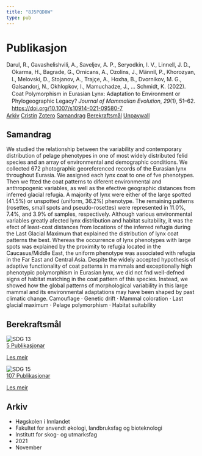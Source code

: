 ```yaml
---
title: "8J5PQD8W"
type: pub
---
```

<h1>Publikasjon</h1>
<article id="csl-bib-container-8J5PQD8W" class="csl-bib-container">
  <div class="csl-bib-body" style="line-height: 1.35; padding-left: 1em; text-indent:-1em;">
  <div class="csl-entry">Darul, R., Gavashelishvili, A., Saveljev, A. P., Seryodkin, I. V., Linnell, J. D., Okarma, H., Bagrade, G., Ornicans, A., Ozolins, J., M&#xE4;nnil, P., Khorozyan, I., Melovski, D., Stojanov, A., Traj&#xE7;e, A., Hoxha, B., Dvornikov, M. G., Galsandorj, N., Okhlopkov, I., Mamuchadze, J., &#x2026; Schmidt, K. (2022). Coat Polymorphism in Eurasian Lynx: Adaptation to Environment or Phylogeographic Legacy? <i>Journal of Mammalian Evolution</i>, <i>29</i>(1), 51&#x2013;62. <a href="https://doi.org/10.1007/s10914-021-09580-7">https://doi.org/10.1007/s10914-021-09580-7</a></div>
</div>
  <div class="csl-bib-buttons">
    <a href="#taxonomy-article-8J5PQD8W" class="csl-bib-button">Arkiv</a>
    <a href="https://app.cristin.no/results/show.jsf?id=1957075" alt="Cristin URL" class="csl-bib-button">Cristin</a>
    <a href="http://zotero.org/groups/5402882/items/8J5PQD8W" alt="Zotero URL" class="csl-bib-button">Zotero</a>
    <a href="#abstract-article-8J5PQD8W" class="csl-bib-button">Samandrag</a>
    <a href="#sdg-article-8J5PQD8W" class="csl-bib-button">Berekraftsmål</a>
    <a href="https://link.springer.com/content/pdf/10.1007/s10914-021-09580-7.pdf" class="csl-bib-button">Unpaywall</a>
  </div>
  <div id="csl-bib-meta-container-8J5PQD8W"></div>
</article>
<div id="csl-bib-meta-8J5PQD8W" class="csl-bib-meta">
  <article id="abstract-article-8J5PQD8W" class="abstract-article">
    <h1>Samandrag</h1>
    We studied the relationship between the variability and contemporary distribution of pelage phenotypes in one of most widely distributed felid species and an array of environmental and demographic conditions. We collected 672 photographic georeferenced records of the Eurasian lynx throughout Eurasia. We assigned each lynx coat to one of fve phenotypes. Then we ftted the coat patterns to diferent environmental and anthropogenic variables, as well as the efective geographic distances from inferred glacial refugia. A majority of lynx were either of the large spotted (41.5%) or unspotted (uniform, 36.2%) phenotype. The remaining patterns (rosettes, small spots and pseudo-rosettes) were represented in 11.0%, 7.4%, and 3.9% of samples, respectively. Although various environmental variables greatly afected lynx distribution and habitat suitability, it was the efect of least-cost distances from locations of the inferred refugia during the Last Glacial Maximum that explained the distribution of lynx coat patterns the best. Whereas the occurrence of lynx phenotypes with large spots was explained by the proximity to refugia located in the Caucasus/Middle East, the uniform phenotype was associated with refugia in the Far East and Central Asia. Despite the widely accepted hypothesis of adaptive functionality of coat patterns in mammals and exceptionally high phenotypic polymorphism in Eurasian lynx, we did not fnd well-defned signs of habitat matching in the coat pattern of this species. Instead, we showed how the global patterns of morphological variability in this large mammal and its environmental adaptations may have been shaped by past climatic change. Camouflage · Genetic drift · Mammal coloration · Last glacial maximum · Pelage polymorphism · Habitat suitability
  </article>
  <article id="sdg-article-8J5PQD8W" class="sdg-article">
    <h1>Berekraftsmål</h1>
    <div class="sdg-container"><div id="sdg13" class="sdg"> <img src="{{< params subfolder >}}images/sdg/sdg13_no.png" class="image" alt="SDG 13"> <div class="sdg-overlay"> <a href="{{< params subfolder >}}no/archive/?sdg=13#archive" class="sdg-publication-count"><span>5</span> Publikasjonar</a> <p><a href="NA" class="sdg-read-more">Les meir</a></p> </div> </div> <div id="sdg15" class="sdg"> <img src="{{< params subfolder >}}images/sdg/sdg15_no.png" class="image" alt="SDG 15"> <div class="sdg-overlay"> <a href="{{< params subfolder >}}no/archive/?sdg=15#archive" class="sdg-publication-count"><span>107</span> Publikasjonar</a> <p><a href="NA" class="sdg-read-more">Les meir</a></p> </div> </div></div>
  </article>
  <article id="taxonomy-article-8J5PQD8W" class="taxonomy-article">
    <h1>Arkiv</h1>
    <ul>
      <li>Høgskolen i Innlandet</li>
      <li>Fakultet for anvendt økologi, landbruksfag og bioteknologi</li>
      <li>Institutt for skog- og utmarksfag</li>
      <li>2021</li>
      <li>November</li>
    </ul>
  </article>
</div>
